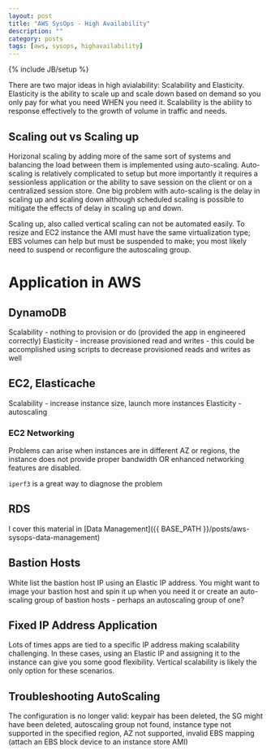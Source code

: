 ```yaml
---
layout: post
title: "AWS SysOps - High Availability"
description: ""
category: posts
tags: [aws, sysops, highavailability]
---
```

{% include JB/setup %}

There are two major ideas in high avialability: Scalability and Elasticity. Elasticity is the ability to scale up and scale down based on demand so you only pay for what you need WHEN you need it. Scalability is the ability to response effectively to the  growth of volume in traffic and needs.

## Scaling out vs Scaling up
Horizonal scaling by adding more of the same sort of systems and balancing the load between them is implemented using auto-scaling. 
Auto-scaling is relatively complicated to setup but more importantly it requires a sessionless application or the ability to save session on the client or on a centralized session store. One big problem with auto-scaling is the delay in scaling up and scaling down although scheduled scaling is possible to mitigate the effects of delay in scaling up and down.

Scaling up, also called vertical scaling can not be automated easily. To resize and EC2 instance the AMI must have the same virtualization type; EBS volumes can help but must be suspended to make; you most likely need to suspend or reconfigure the autoscaling group.

# Application in AWS

## DynamoDB
Scalability - nothing to provision or do (provided the app in engineered correctly)
Elasticity - increase provisioned read and writes - this could be accomplished using scripts to decrease provisioned reads and writes as well

## EC2, Elasticache
Scalability - increase instance size, launch more instances
Elasticity - autoscaling

### EC2 Networking
Problems can arise when instances are in different AZ or regions, the instance does not provide proper bandwidth OR enhanced networking features are disabled.

`iperf3` is a great way to diagnose the problem

## RDS
I cover this material in [Data Management]({{ BASE_PATH }}/posts/aws-sysops-data-management)

## Bastion Hosts
White list the bastion host IP using an Elastic IP address. You might want to image your bastion host and spin it up when you need it or create an auto-scaling group of bastion hosts - perhaps an autoscaling group of one?

## Fixed IP Address Application
Lots of times apps are tied to a specific IP address making scalability challenging. In these cases, using an Elastic IP and assigning it to the instance can give you some good flexibility. Vertical scalability is likely the only option for these scenarios.

## Troubleshooting AutoScaling

The configuration is no longer valid: keypair has been deleted, the SG might have been deleted, autoscaling group not found, instance type not supported in the specified region, AZ not supported, invalid EBS mapping (attach an EBS block device to an instance store AMI)




